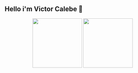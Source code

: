 ## Hello i'm Victor Calebe 🌵

<div align="center" width="100%>
  <a href="https://github.com/vcalebe">
  <img height="160em" src="https://github-readme-stats.vercel.app/api?username=vcalebe&show_icons=true&theme=vue-dark&include_all_commits=true&count_private=true"/>
  <img height="160em" src="https://github-readme-stats.vercel.app/api/top-langs/?username=vcalebe&layout=compact&langs_count=7&theme=vue-dark"/>
</div>
